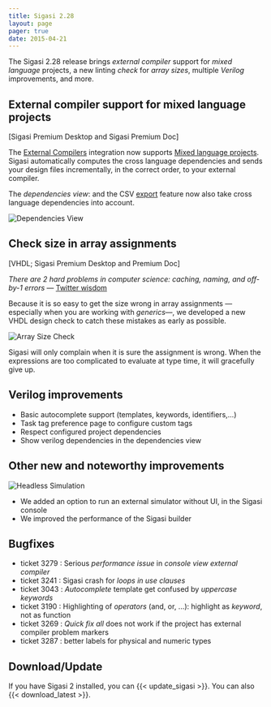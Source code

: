 ```yaml
---
title: Sigasi 2.28
layout: page
pager: true
date: 2015-04-21
---
```


The Sigasi 2.28 release brings *external compiler* support for *mixed language* projects, a new linting *check* for *array sizes*, multiple *Verilog* improvements, and more.

## External compiler support for mixed language projects 
\[Sigasi Premium Desktop and Sigasi Premium Doc\]

The [External Compilers](/manual/eclipse/tools#external-compilers) integration now supports [Mixed language projects](/manual/mixed). Sigasi automatically computes the cross language dependencies and sends your design files incrementally, in the correct order, to your external compiler. 

The *dependencies view*: and the CSV [export](/manual/eclipse/tools#export) feature now also take cross language dependencies into account. 

![Dependencies View](/img/releasenotes/2.28/dependencies.png "Dependencies View")

## Check size in array assignments 
\[VHDL; Sigasi Premium Desktop and Premium Doc\]

*There are *2* hard problems in computer science: *caching*, *naming*, and *off-by-1 errors** — [Twitter wisdom](https://twitter.com/codinghorror/status/506010907021828096)

Because it is so easy to get the size wrong in array assignments —especially when you are working with *generics*—, we developed a new VHDL design check to catch these mistakes as early as possible.  

![Array Size Check](/img/releasenotes/2.28/array-size.png "Array Size Check")

Sigasi will only complain when it is sure the assignment is wrong. When the expressions are too complicated to evaluate at type time, it will gracefully give up.

## Verilog improvements

* Basic autocomplete support (templates, keywords, identifiers,...)
* Task tag preference page to configure custom tags
* Respect configured project dependencies
* Show verilog dependencies in the dependencies view

## Other new and noteworthy improvements

![Headless Simulation](/img/releasenotes/2.28/headless-simulation.png "Headless Simulation")

* We added an option to run an external simulator without UI, in the Sigasi console
* We improved the performance of the Sigasi builder

## Bugfixes

* ticket 3279 : Serious *performance issue* in *console view external compiler*
* ticket 3241 : Sigasi crash for *loops in use clauses* 
* ticket 3043 : *Autocomplete* template get confused by *uppercase keywords*
* ticket 3190 : Highlighting of *operators* (and, or, ...): highlight as *keyword*, not as function
* ticket 3269 : *Quick fix all* does not work if the project has external compiler problem markers
* ticket 3287 : better labels for physical and numeric types

## Download/Update

If you have Sigasi 2 installed, you can {{< update_sigasi >}}. You can also {{< download_latest >}}.
